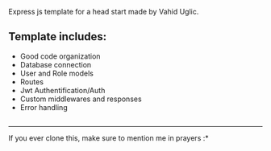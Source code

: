 Express js template  for a head start made by  Vahid Uglic.
## Template includes:
- Good code organization
- Database connection 
- User and Role models 
- Routes 
- Jwt Authentification/Auth 
- Custom middlewares and responses
- Error handling
##
-----------------------------------------------
If you ever clone this, make sure to mention me in prayers :*
